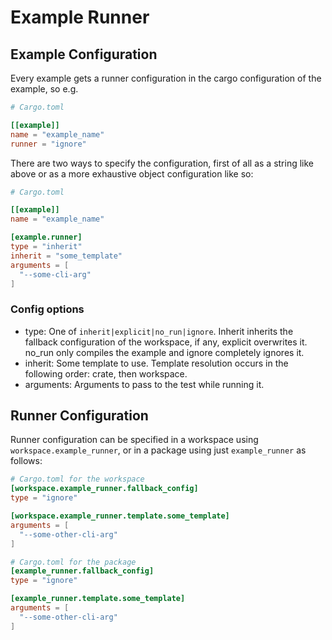 # Example Runner

## Example Configuration
Every example gets a runner configuration in the cargo configuration of the example, so e.g.
```toml
# Cargo.toml

[[example]]
name = "example_name"
runner = "ignore"
```

There are two ways to specify the configuration, first of all as a string like above or as a more
exhaustive object configuration like so:

```toml
# Cargo.toml

[[example]]
name = "example_name"

[example.runner]
type = "inherit"
inherit = "some_template"
arguments = [
  "--some-cli-arg"
]
```

### Config options
- type: One of `inherit|explicit|no_run|ignore`. Inherit inherits the fallback configuration of the workspace, if any, explicit overwrites it. no_run only compiles the example and ignore completely ignores it.
- inherit: Some template to use. Template resolution occurs in the following order: crate, then workspace.
- arguments: Arguments to pass to the test while running it.


## Runner Configuration
Runner configuration can be specified in a workspace using `workspace.example_runner`, or in a package using just `example_runner` as follows:

```toml
# Cargo.toml for the workspace
[workspace.example_runner.fallback_config]
type = "ignore"

[workspace.example_runner.template.some_template]
arguments = [
  "--some-other-cli-arg"
]
```

```toml
# Cargo.toml for the package
[example_runner.fallback_config]
type = "ignore"

[example_runner.template.some_template]
arguments = [
  "--some-other-cli-arg"
]
```

